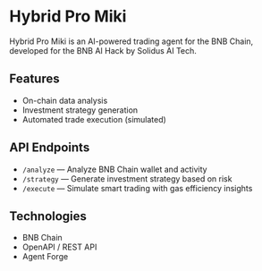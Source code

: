 # Hybrid Pro Miki

Hybrid Pro Miki is an AI-powered trading agent for the BNB Chain, developed for the BNB AI Hack by Solidus AI Tech.

## Features

- On-chain data analysis
- Investment strategy generation
- Automated trade execution (simulated)

## API Endpoints

- `/analyze` — Analyze BNB Chain wallet and activity
- `/strategy` — Generate investment strategy based on risk
- `/execute` — Simulate smart trading with gas efficiency insights

## Technologies

- BNB Chain
- OpenAPI / REST API
- Agent Forge